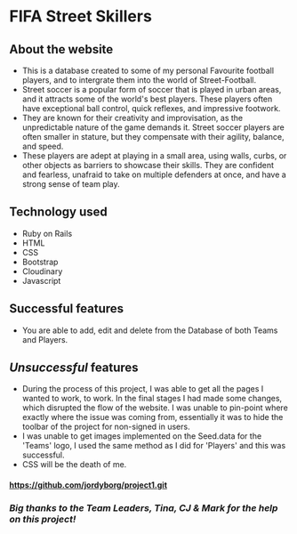 # FIFA Street Skillers

## About the website
- This is a database created to some of my personal Favourite football players, and to intergrate them into the world of Street-Football. 
- Street soccer is a popular form of soccer that is played in urban areas, and it attracts some of the world's best players. These players often have exceptional ball control, quick reflexes, and impressive footwork.
- They are known for their creativity and improvisation, as the unpredictable nature of the game demands it. Street soccer players are often smaller in stature, but they compensate with their agility, balance, and speed.
- These players are adept at playing in a small area, using walls, curbs, or other objects as barriers to showcase their skills. They are confident and fearless, unafraid to take on multiple defenders at once, and have a strong sense of team play.

## Technology used
- Ruby on Rails
- HTML 
- CSS 
- Bootstrap
- Cloudinary
- Javascript

## Successful features
- You are able to add, edit and delete from the Database of both Teams and Players.

## ___Unsuccessful___  features
- During the process of this project, I was able to get all the pages I wanted to work, to work. 
In the final stages I had made some changes, which disrupted the flow of the website. 
I was unable to pin-point where exactly where the issue was coming from, essentially it was to hide the toolbar of the project for non-signed in users. 
- I was unable to get images implemented on the Seed.data for the 'Teams' logo, I used the same method as I did for 'Players' and this was successful. 
- CSS will be the death of me.

#### https://github.com/jordyborg/project1.git

### ___Big thanks to the Team Leaders, Tina, CJ & Mark for the help on this project!___